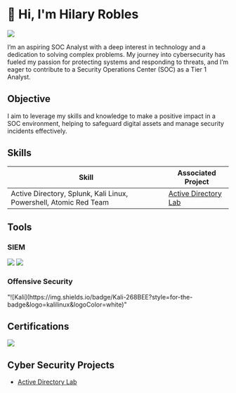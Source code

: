 # 👋 Hi, I'm Hilary Robles
  <a href="https://www.linkedin.com/in/hillary-robles"><img src="https://img.shields.io/badge/-LinkedIn-0072b1?&style=for-the-badge&logo=linkedin&logoColor=white" /></a>

I’m an aspiring SOC Analyst with a deep interest in technology and a dedication to solving complex problems. My journey into cybersecurity has fueled my passion for protecting systems and responding to threats, and I’m eager to contribute to a Security Operations Center (SOC) as a Tier 1 Analyst.

## Objective

I aim to leverage my skills and knowledge to make a positive impact in a SOC environment, helping to safeguard digital assets and manage security incidents effectively.

## Skills

| Skill                                         | Associated Project         |
|-----------------------------------------------|----------------------------|
| Active Directory, Splunk, Kali Linux, Powershell, Atomic Red Team | <a href="https://github.com/hackingprincesa/Active-Directory-Lab">Active Directory Lab</a>|

## Tools

### SIEM
<div>
    <img src="https://img.shields.io/badge/-Splunk-000000?&style=for-the-badge&logo=Splunk&logoColor=white" />
    <img src="https://img.shields.io/badge/-Elastic-005571?&style=for-the-badge&logo=Elastic&logoColor=white" />
</div>

### Offensive Security

<div>
    "![Kali](https://img.shields.io/badge/Kali-268BEE?style=for-the-badge&logo=kalilinux&logoColor=white)" 
</div>

## Certifications
<div>
<img src="https://img.shields.io/badge/-Security%2B-FF0000?&style=for-the-badge&logo=CompTIA&logoColor=white" />
</div>

## Cyber Security Projects
- <a href="https://github.com/hackingprincesa/Active-Directory-Lab">Active Directory Lab</a>

